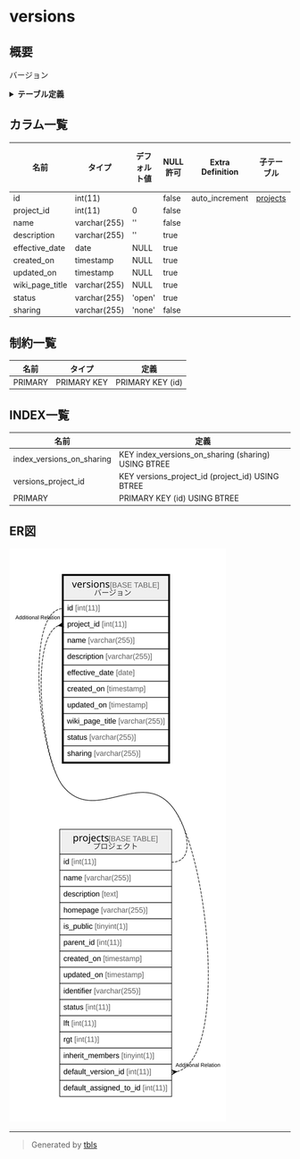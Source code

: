 # versions

## 概要

バージョン

<details>
<summary><strong>テーブル定義</strong></summary>

```sql
CREATE TABLE `versions` (
  `id` int(11) NOT NULL AUTO_INCREMENT,
  `project_id` int(11) NOT NULL DEFAULT 0,
  `name` varchar(255) NOT NULL DEFAULT '',
  `description` varchar(255) DEFAULT '',
  `effective_date` date DEFAULT NULL,
  `created_on` timestamp NULL DEFAULT NULL,
  `updated_on` timestamp NULL DEFAULT NULL,
  `wiki_page_title` varchar(255) DEFAULT NULL,
  `status` varchar(255) DEFAULT 'open',
  `sharing` varchar(255) NOT NULL DEFAULT 'none',
  PRIMARY KEY (`id`),
  KEY `versions_project_id` (`project_id`),
  KEY `index_versions_on_sharing` (`sharing`)
) ENGINE=InnoDB DEFAULT CHARSET=utf8mb4
```

</details>

## カラム一覧

| 名前              | タイプ          | デフォルト値       | NULL許可   | Extra Definition | 子テーブル                   | 親テーブル                   | コメント     |
| --------------- | ------------ | ------------ | -------- | ---------------- | ----------------------- | ----------------------- | -------- |
| id              | int(11)      |              | false    | auto_increment   | [projects](projects.md) |                         |          |
| project_id      | int(11)      | 0            | false    |                  |                         | [projects](projects.md) |          |
| name            | varchar(255) | ''           | false    |                  |                         |                         |          |
| description     | varchar(255) | ''           | true     |                  |                         |                         |          |
| effective_date  | date         | NULL         | true     |                  |                         |                         |          |
| created_on      | timestamp    | NULL         | true     |                  |                         |                         |          |
| updated_on      | timestamp    | NULL         | true     |                  |                         |                         |          |
| wiki_page_title | varchar(255) | NULL         | true     |                  |                         |                         |          |
| status          | varchar(255) | 'open'       | true     |                  |                         |                         |          |
| sharing         | varchar(255) | 'none'       | false    |                  |                         |                         |          |

## 制約一覧

| 名前      | タイプ         | 定義               |
| ------- | ----------- | ---------------- |
| PRIMARY | PRIMARY KEY | PRIMARY KEY (id) |

## INDEX一覧

| 名前                        | 定義                                                  |
| ------------------------- | --------------------------------------------------- |
| index_versions_on_sharing | KEY index_versions_on_sharing (sharing) USING BTREE |
| versions_project_id       | KEY versions_project_id (project_id) USING BTREE    |
| PRIMARY                   | PRIMARY KEY (id) USING BTREE                        |

## ER図

![er](versions.svg)

---

> Generated by [tbls](https://github.com/k1LoW/tbls)
